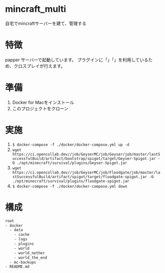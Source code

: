 # mincraft_multi
自宅でmincraftサーバーを建て、管理する

# 特徴
papper サーバーで起動しています。
プラグインに「」「」を利用しているため、クロスプレイが行えます。

# 準備
1. Docker for Macをインストール
1. このプロジェクトをクローン

# 実施
1. `$ docker-compose -f ./docker/docker-compose.yml up -d`
1. `wget https://ci.opencollab.dev//job/GeyserMC/job/Geyser/job/master/lastSuccessfulBuild/artifact/bootstrap/spigot/target/Geyser-Spigot.jar -O ./opt/minecraft/survival/plugins/Geyser-Spigot.jar`
1. `wget https://ci.opencollab.dev//job/GeyserMC/job/Floodgate/job/master/lastSuccessfulBuild/artifact/spigot/target/floodgate-spigot.jar -O ./opt/minecraft/survival/plugins/floodgate-spigot.jar`
1. `$ docker-compose -f ./docker/docker-compose.yml down`

# 構成

```bash
root
- docker
  - data
    - cache
    - logs
    - plugins
    - world
    - world_nether
    - world_the_end
  - mc-backups
- README.md
```